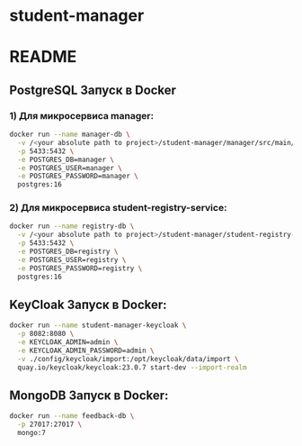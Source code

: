 # student-manager

# README

## PostgreSQL Запуск в Docker

### 1) Для микросервиса manager:
```bash
docker run --name manager-db \
  -v /<your absolute path to project>/student-manager/manager/src/main/resources/db/migration:/docker-entrypoint-initdb.d \
  -p 5433:5432 \
  -e POSTGRES_DB=manager \
  -e POSTGRES_USER=manager \
  -e POSTGRES_PASSWORD=manager \
  postgres:16
```

### 2) Для микросервиса student-registry-service:
```bash
docker run --name registry-db \
  -v /<your absolute path to project>/student-manager/student-registry-service/src/main/resources/db/migration:/docker-entrypoint-initdb.d \
  -p 5433:5432 \
  -e POSTGRES_DB=registry \
  -e POSTGRES_USER=registry \
  -e POSTGRES_PASSWORD=registry \
  postgres:16
```

## KeyCloak Запуск в Docker:
```bash
docker run --name student-manager-keycloak \
  -p 8082:8080 \
  -e KEYCLOAK_ADMIN=admin \
  -e KEYCLOAK_ADMIN_PASSWORD=admin \
  -v ./config/keycloak/import:/opt/keycloak/data/import \
  quay.io/keycloak/keycloak:23.0.7 start-dev --import-realm
```

## MongoDB Запуск в Docker:
```bash
docker run --name feedback-db \
  -p 27017:27017 \
  mongo:7
```

